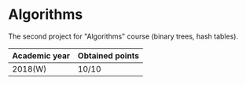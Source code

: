 # Algorithms

The second project for "Algorithms" course (binary trees, hash tables).

| Academic year | Obtained points |
| ------------- | --------------- |
| 2018(W)       | 10/10           |
